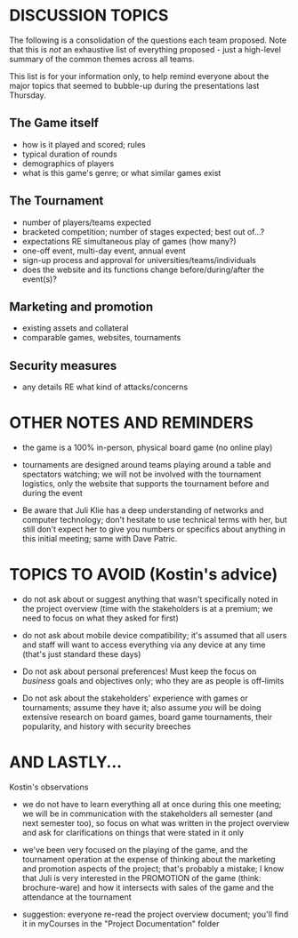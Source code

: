 # DISCUSSION TOPICS

The following is a consolidation of the questions each team proposed.  Note that this is *not* an exhaustive list of everything proposed - just a high-level summary of the common themes across all teams.

This list is for your information only, to help remind everyone about the major topics that seemed to bubble-up during the presentations last Thursday.

## The Game itself
- how is it played and scored; rules
- typical duration of rounds
- demographics of players
- what is this game's genre; or what similar games exist

## The Tournament
- number of players/teams expected
- bracketed competition; number of stages expected; best out of...?
- expectations RE simultaneous play of games (how many?)
- one-off event, multi-day event, annual event
- sign-up process and approval for universities/teams/individuals
- does the website and its functions change before/during/after the event(s)?

## Marketing and promotion
- existing assets and collateral
- comparable games, websites, tournaments

## Security measures
- any details RE what kind of attacks/concerns

# OTHER NOTES AND REMINDERS
- the game is a 100% in-person, physical board game (no online play)

- tournaments are designed around teams playing around a table and spectators watching; we will not be involved with the tournament logistics, only the website that supports the tournament before and during the event

- Be aware that Juli Klie has a deep understanding of networks and computer technology; don't hesitate to use technical terms with her, but still don't expect her to give you numbers or specifics about anything in this initial meeting; same with Dave Patric.

# TOPICS TO AVOID (Kostin's advice)
- do not ask about or suggest anything that wasn't specifically noted in the project overview (time with the stakeholders is at a premium; we need to focus on what they asked for first)

- do not ask about mobile device compatibility; it's assumed that all users and staff will want to access everything via any device at any time (that's just standard these days)

- Do not ask about personal preferences! Must keep the focus on *business* goals and objectives only; who they are as people is off-limits

- Do not ask about the stakeholders' experience with games or tournaments; assume they have it; also assume *you* will be doing extensive research on board games, board game tournaments, their popularity, and history with security breeches

# AND LASTLY...
Kostin's observations

- we do not have to learn everything all at once during this one meeting; we will be in communication with the stakeholders all semester (and next semester too), so focus on what was written in the project overview and ask for clarifications on things that were stated in it only

- we've been very focused on the playing of the game, and the tournament operation at the expense of thinking about the marketing and promotion aspects of the project; that's probably a mistake; I know that Juli is very interested in the PROMOTION of the game (think: brochure-ware) and how it intersects with sales of the game and the attendance at the tournament

- suggestion: everyone re-read the project overview document; you'll find it in myCourses in the "Project Documentation" folder
